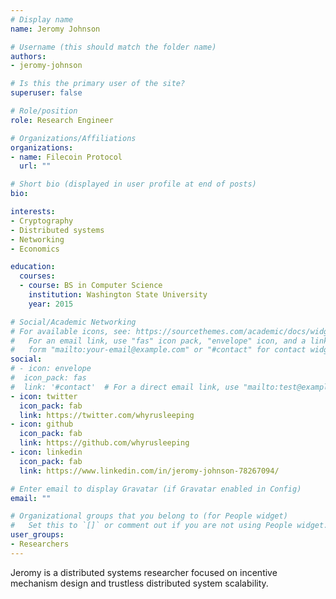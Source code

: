 ```yaml
---
# Display name
name: Jeromy Johnson

# Username (this should match the folder name)
authors:
- jeromy-johnson

# Is this the primary user of the site?
superuser: false

# Role/position
role: Research Engineer

# Organizations/Affiliations
organizations:
- name: Filecoin Protocol
  url: ""

# Short bio (displayed in user profile at end of posts)
bio:

interests:
- Cryptography
- Distributed systems
- Networking
- Economics

education:
  courses:
  - course: BS in Computer Science
    institution: Washington State University
    year: 2015

# Social/Academic Networking
# For available icons, see: https://sourcethemes.com/academic/docs/widgets/#icons
#   For an email link, use "fas" icon pack, "envelope" icon, and a link in the
#   form "mailto:your-email@example.com" or "#contact" for contact widget.
social:
# - icon: envelope
#  icon_pack: fas
#  link: '#contact'  # For a direct email link, use "mailto:test@example.org".
- icon: twitter
  icon_pack: fab
  link: https://twitter.com/whyrusleeping
- icon: github
  icon_pack: fab
  link: https://github.com/whyrusleeping
- icon: linkedin
  icon_pack: fab
  link: https://www.linkedin.com/in/jeromy-johnson-78267094/

# Enter email to display Gravatar (if Gravatar enabled in Config)
email: ""

# Organizational groups that you belong to (for People widget)
#   Set this to `[]` or comment out if you are not using People widget.  
user_groups:
- Researchers
---
```


Jeromy is a distributed systems researcher focused on incentive mechanism design and trustless distributed system scalability.
